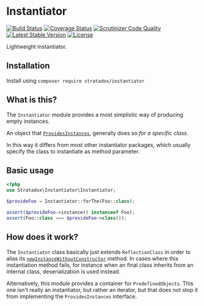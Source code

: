 # Instantiator

[![Build Status](https://travis-ci.org/Stratadox/Instantiator.svg?branch=master)](https://travis-ci.org/Stratadox/Instantiator)
[![Coverage Status](https://coveralls.io/repos/github/Stratadox/Instantiator/badge.svg?branch=master)](https://coveralls.io/github/Stratadox/Instantiator?branch=master)
[![Scrutinizer Code Quality](https://scrutinizer-ci.com/g/Stratadox/Instantiator/badges/quality-score.png?b=master)](https://scrutinizer-ci.com/g/Stratadox/Instantiator/?branch=master)
[![Latest Stable Version](https://poser.pugx.org/stratadox/instantiator/v/stable)](https://packagist.org/packages/stratadox/instantiator)
[![License](https://poser.pugx.org/stratadox/instantiator/license)](https://packagist.org/packages/stratadox/instantiator)

Lightweight instantiator.

## Installation

Install using `composer require stratadox/instantiator`

## What is this?

The `Instantiator` module provides a most simplistic way of producing empty 
instances.

An object that [`ProvidesInstances`](https://github.com/Stratadox/Instantiator/blob/master/contract/ProvidesInstances.php), 
generally does so *for a specific class*.

In this way it differs from most other instantiator packages, which usually 
specify the class to instantiate as method parameter.

## Basic usage

```php
<?php
use Stratadox\Instantiator\Instantiator;

$provideFoo = Instantiator::forThe(Foo::class);

assert($provideFoo->instance() instanceof Foo);
assert(Foo::class === $provideFoo->class());
```

## How does it work?

The `Instantiator` class basically just extends `ReflectionClass` in order to
alias its [`newInstanceWithoutConstructor`](http://php.net/manual/en/reflectionclass.newinstancewithoutconstructor.php)
method.
In cases where this instantiation method fails, for instance when an final class
inherits from an internal class, deserialization is used instead.

Alternatively, this module provides a container for `PredefinedObjects`. This
one isn't really an instantiator, but rather an iterator, but that does not stop
it from implementing the `ProvidesInstances` interface.
